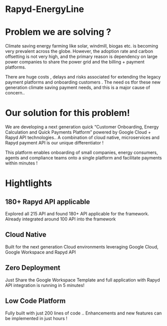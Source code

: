 # Rapyd-EnergyLine

# Problem we are solving ?

Climate saving energy farming like solar, windmill, biogas etc. is becoming very prevalent across the globe.  However, the adoption rate and carbon offsetting is not very high, and  the primary reason is dependency on large power companies to share the power grid and the billing + payment platforms. 

There are huge costs , delays and risks associated for extending the legacy payment platforms and onboarding customers . The need os tfor these new generation climate saving payment needs, and this is a major cause of concern..

# Our solution for this problem!

We are developing a next generation quick “Customer Onboarding, Energy Calculation and Quick Payments Platform” powered by Google Cloud + Rapyd API technologies.. A combination of cloud native, microservices and Rapyd payment API is our unique differentiator !

This platform enables onboarding of small companies, energy consumers, agents and compliance teams onto a single platform and facilitate payments within minutes ! 

# Hightlights
## 180+ Rapyd API applicable
Explored all 215 API and found 180+ API applicable for the framework. Already integrated around 100 API into the framework

## Cloud Native
Built for the next generation Cloud environments leveraging Google Cloud, Google Workspace and Rapyd API


## Zero Deployment
Just Share the Google Workspace Template and full application with Rapyd API integration is running in 5 minutes!


## Low Code Platform

Fully built with just 200 lines of code .. Enhancements and new features can be implemented in just hours !




